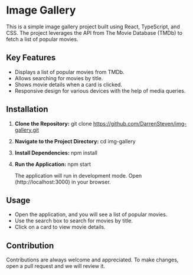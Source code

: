 # Image Gallery

This is a simple image gallery project built using React, TypeScript, and CSS. The project leverages the API from The Movie Database (TMDb) to fetch a list of popular movies.

## Key Features

- Displays a list of popular movies from TMDb.
- Allows searching for movies by title.
- Shows movie details when a card is clicked.
- Responsive design for various devices with the help of media queries.

## Installation

1. **Clone the Repository:**
    git clone https://github.com/DarrenSteven/img-gallery.git

2. **Navigate to the Project Directory:**
    cd img-gallery

3. **Install Dependencies:**
    npm install

4. **Run the Application:**
    npm start

   The application will run in development mode. Open (http://localhost:3000) in your browser.

## Usage

- Open the application, and you will see a list of popular movies.
- Use the search box to search for movies by title.
- Click on a card to view movie details.

## Contribution

Contributions are always welcome and appreciated. To make changes, open a pull request and we will review it.
